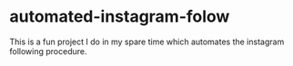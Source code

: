 # automated-instagram-folow
This is a fun project I do in my spare time which automates the instagram following procedure.
